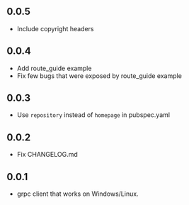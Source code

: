 ## 0.0.5

* Include copyright headers


## 0.0.4

* Add route_guide example
* Fix few bugs that were exposed by route_guide example

## 0.0.3

* Use `repository` instead of `homepage` in pubspec.yaml

## 0.0.2

* Fix CHANGELOG.md

## 0.0.1

* grpc client that works on Windows/Linux.
